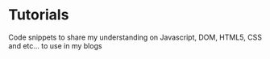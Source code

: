 # Tutorials
Code snippets to share my understanding on Javascript, DOM, HTML5, CSS and etc... to use in my blogs
